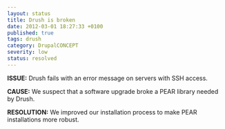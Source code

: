 ```yaml
---
layout: status
title: Drush is broken
date: 2012-03-01 18:27:33 +0100
published: true
tags: drush
category: DrupalCONCEPT
severity: low
status: resolved
---
```


**ISSUE:** Drush fails with an error message on servers with SSH access.

**CAUSE:** We suspect that a software upgrade broke a PEAR library needed by Drush.

**RESOLUTION:** We improved our installation process to make PEAR installations more robust.
